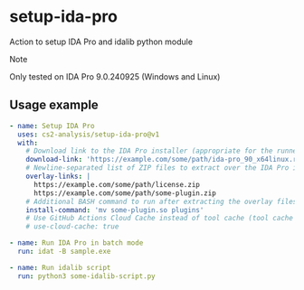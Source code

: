 # setup-ida-pro

Action to setup IDA Pro and idalib python module

> [!NOTE]
> Only tested on IDA Pro 9.0.240925 (Windows and Linux)

## Usage example

```yaml
- name: Setup IDA Pro
  uses: cs2-analysis/setup-ida-pro@v1
  with:
    # Download link to the IDA Pro installer (appropriate for the runner OS)
    download-link: 'https://example.com/some/path/ida-pro_90_x64linux.run'
    # Newline-separated list of ZIP files to extract over the IDA Pro installation (license, plugins, etc.)
    overlay-links: |
      https://example.com/some/path/license.zip
      https://example.com/some/path/some-plugin.zip
    # Additional BASH command to run after extracting the overlay files (if the overlay files don't extract to the correct location)
    install-command: 'mv some-plugin.so plugins'
    # Use GitHub Actions Cloud Cache instead of tool cache (tool cache is only useful in self-hosted runners, enabled by default)
    # use-cloud-cache: true

- name: Run IDA Pro in batch mode
  run: idat -B sample.exe

- name: Run idalib script
  run: python3 some-idalib-script.py
```